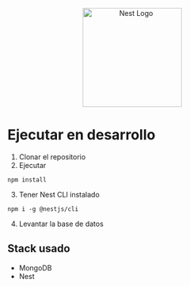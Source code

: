 <p align="center">
  <a href="http://nestjs.com/" target="blank"><img src="https://nestjs.com/img/logo-small.svg" width="200" alt="Nest Logo" /></a>
</p>

# Ejecutar en desarrollo

1. Clonar el repositorio
2. Ejecutar
```
npm install
```
 3. Tener Nest CLI instalado
```
npm i -g @nestjs/cli
```
 4. Levantar la base de datos
 
 ## Stack usado
* MongoDB
* Nest